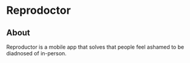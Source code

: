 # Reprodoctor

## About

Reproductor is a mobile app that solves  that people feel ashamed to be diadnosed of in-person.
